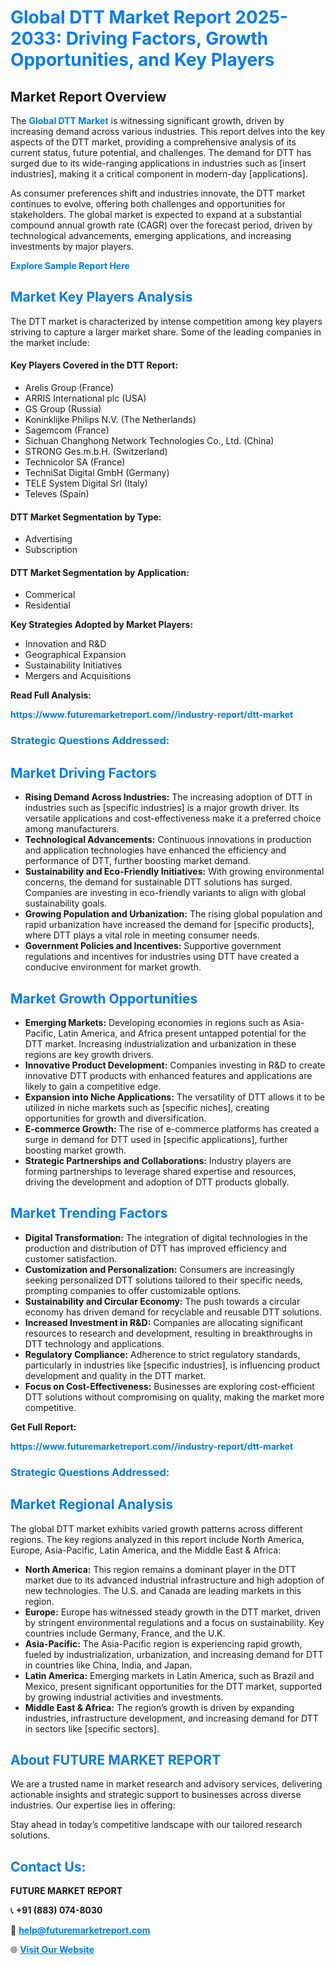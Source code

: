 <h1 style="color: #007BFF;">Global DTT Market Report 2025-2033: Driving Factors, Growth Opportunities, and Key Players</h1>

<section id="overview">
<h2>Market Report Overview</h2>
<p>The <a href="https://www.futuremarketreport.com//industry-report/dtt-market" style="color: #007BFF; text-decoration: none;"><strong>Global DTT Market</strong></a> is witnessing significant growth, driven by increasing demand across various industries. This report delves into the key aspects of the DTT market, providing a comprehensive analysis of its current status, future potential, and challenges. The demand for DTT has surged due to its wide-ranging applications in industries such as [insert industries], making it a critical component in modern-day [applications].</p>
<p>As consumer preferences shift and industries innovate, the DTT market continues to evolve, offering both challenges and opportunities for stakeholders. The global market is expected to expand at a substantial compound annual growth rate (CAGR) over the forecast period, driven by technological advancements, emerging applications, and increasing investments by major players.</p>
</section>

<section id="overview">
<p><a href="https://www.futuremarketreport.com//request-sample/reportId=56852" style="color: #007BFF; text-decoration: none;"><strong>Explore Sample Report Here</strong></a></p>
</section>

<section id="key-players">
<h2 style="color: #007BFF;">Market Key Players Analysis</h2>
<p>The DTT market is characterized by intense competition among key players striving to capture a larger market share. Some of the leading companies in the market include:</p>
<h4>Key Players Covered in the DTT Report:</h4>
<ul><li>Arelis Group (France)</li><li>ARRIS International plc (USA)</li><li>GS Group (Russia)</li><li>Koninklijke Philips N.V. (The Netherlands)</li><li>Sagemcom (France)</li><li>Sichuan Changhong Network Technologies Co., Ltd. (China)</li><li>STRONG Ges.m.b.H. (Switzerland)</li><li>Technicolor SA (France)</li><li>TechniSat Digital GmbH (Germany)</li><li>TELE System Digital Srl (Italy)</li><li>Televes (Spain)</li></ul>
<h4>DTT Market Segmentation by Type:</h4>
<ul><li>Advertising</li><li>Subscription</li></ul>

<h4>DTT Market Segmentation by Application:</h4>
<ul><li>Commerical</li><li>Residential</li></ul>
<p><strong>Key Strategies Adopted by Market Players:</strong></p>
<ul>
<li>Innovation and R&D</li>
<li>Geographical Expansion</li>
<li>Sustainability Initiatives</li>
<li>Mergers and Acquisitions</li>
</ul>
</section>

<section>
<p><strong>Read Full Analysis: </strong></p><a href="https://www.futuremarketreport.com//industry-report/dtt-market" style="color: #007BFF; text-decoration: none;"><strong>https://www.futuremarketreport.com//industry-report/dtt-market</strong></a>
<h3 style="color: #007BFF;">Strategic Questions Addressed:</h3>
</section>

<section id="driving-factors">
<h2 style="color: #007BFF;">Market Driving Factors</h2>
<ul>
<li><strong>Rising Demand Across Industries:</strong> The increasing adoption of DTT in industries such as [specific industries] is a major growth driver. Its versatile applications and cost-effectiveness make it a preferred choice among manufacturers.</li>
<li><strong>Technological Advancements:</strong> Continuous innovations in production and application technologies have enhanced the efficiency and performance of DTT, further boosting market demand.</li>
<li><strong>Sustainability and Eco-Friendly Initiatives:</strong> With growing environmental concerns, the demand for sustainable DTT solutions has surged. Companies are investing in eco-friendly variants to align with global sustainability goals.</li>
<li><strong>Growing Population and Urbanization:</strong> The rising global population and rapid urbanization have increased the demand for [specific products], where DTT plays a vital role in meeting consumer needs.</li>
<li><strong>Government Policies and Incentives:</strong> Supportive government regulations and incentives for industries using DTT have created a conducive environment for market growth.</li>
</ul>
</section>

<section id="growth-opportunities">
<h2 style="color: #007BFF;">Market Growth Opportunities</h2>
<ul>
<li><strong>Emerging Markets:</strong> Developing economies in regions such as Asia-Pacific, Latin America, and Africa present untapped potential for the DTT market. Increasing industrialization and urbanization in these regions are key growth drivers.</li>
<li><strong>Innovative Product Development:</strong> Companies investing in R&D to create innovative DTT products with enhanced features and applications are likely to gain a competitive edge.</li>
<li><strong>Expansion into Niche Applications:</strong> The versatility of DTT allows it to be utilized in niche markets such as [specific niches], creating opportunities for growth and diversification.</li>
<li><strong>E-commerce Growth:</strong> The rise of e-commerce platforms has created a surge in demand for DTT used in [specific applications], further boosting market growth.</li>
<li><strong>Strategic Partnerships and Collaborations:</strong> Industry players are forming partnerships to leverage shared expertise and resources, driving the development and adoption of DTT products globally.</li>
</ul>
</section>

<section id="trending-factors">
<h2 style="color: #007BFF;">Market Trending Factors</h2>
<ul>
<li><strong>Digital Transformation:</strong> The integration of digital technologies in the production and distribution of DTT has improved efficiency and customer satisfaction.</li>
<li><strong>Customization and Personalization:</strong> Consumers are increasingly seeking personalized DTT solutions tailored to their specific needs, prompting companies to offer customizable options.</li>
<li><strong>Sustainability and Circular Economy:</strong> The push towards a circular economy has driven demand for recyclable and reusable DTT solutions.</li>
<li><strong>Increased Investment in R&D:</strong> Companies are allocating significant resources to research and development, resulting in breakthroughs in DTT technology and applications.</li>
<li><strong>Regulatory Compliance:</strong> Adherence to strict regulatory standards, particularly in industries like [specific industries], is influencing product development and quality in the DTT market.</li>
<li><strong>Focus on Cost-Effectiveness:</strong> Businesses are exploring cost-efficient DTT solutions without compromising on quality, making the market more competitive.</li>
</ul>
</section>

<section>
<p><strong>Get Full Report: </strong></p><a href="https://www.futuremarketreport.com//industry-report/dtt-market" style="color: #007BFF; text-decoration: none;"><strong>https://www.futuremarketreport.com//industry-report/dtt-market</strong></a>
<h3 style="color: #007BFF;">Strategic Questions Addressed:</h3>
</section>


<section id="regional-analysis">
<h2 style="color: #007BFF;">Market Regional Analysis</h2>
<p>The global DTT market exhibits varied growth patterns across different regions. The key regions analyzed in this report include North America, Europe, Asia-Pacific, Latin America, and the Middle East & Africa:</p>
<ul>
<li><strong>North America:</strong> This region remains a dominant player in the DTT market due to its advanced industrial infrastructure and high adoption of new technologies. The U.S. and Canada are leading markets in this region.</li>
<li><strong>Europe:</strong> Europe has witnessed steady growth in the DTT market, driven by stringent environmental regulations and a focus on sustainability. Key countries include Germany, France, and the U.K.</li>
<li><strong>Asia-Pacific:</strong> The Asia-Pacific region is experiencing rapid growth, fueled by industrialization, urbanization, and increasing demand for DTT in countries like China, India, and Japan.</li>
<li><strong>Latin America:</strong> Emerging markets in Latin America, such as Brazil and Mexico, present significant opportunities for the DTT market, supported by growing industrial activities and investments.</li>
<li><strong>Middle East & Africa:</strong> The region’s growth is driven by expanding industries, infrastructure development, and increasing demand for DTT in sectors like [specific sectors].</li>
</ul>
</section>

<footer>
<h2 style="color: #007BFF;">About FUTURE MARKET REPORT</h2>
<p>We are a trusted name in market research and advisory services, delivering actionable insights and strategic support to businesses across diverse industries. Our expertise lies in offering:</p>

<p>Stay ahead in today’s competitive landscape with our tailored research solutions.</p>

<h2 style="color: #007BFF;">Contact Us:</h2>
<p><strong>FUTURE MARKET REPORT</strong></p>
<p>📞 <strong>+91 (883) 074-8030</strong></p>
<p>📧 <strong><a href="mailto:help@futuremarketreport.com" style="color: #007BFF;">help@futuremarketreport.com</a></strong></p>
<p>🌐 <strong><a href="https://www.futuremarketreport.com/" style="color: #007BFF;">Visit Our Website</a></strong></p>
</footer>